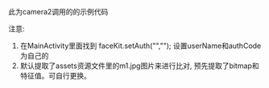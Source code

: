 
此为camera2调用的的示例代码

注意:
1.  在MainActivity里面找到
    faceKit.setAuth("","");
    设置userName和authCode为自己的
2.  默认提取了assets资源文件里的m1.jpg图片来进行比对,
    预先提取了bitmap和特征值。可自行更换。
